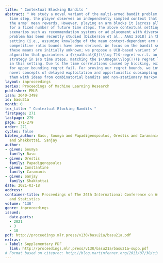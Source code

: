 ```yaml
---
title: " Contextual Blocking Bandits "
abstract: " We study a novel variant of the multi-armed bandit problem, where at each
  time step, the player observes an independently sampled context that determines
  the arms’ mean rewards. However, playing an arm blocks it (across all contexts)
  for a fixed number of future time steps. The above contextual setting captures important
  scenarios such as recommendation systems or ad placement with diverse users. This
  problem has been recently studied [Dickerson et al., AAAI 2018] in the full-information
  setting (i.e., assuming knowledge of the mean context-dependent arm rewards), where
  competitive ratio bounds have been derived. We focus on the bandit setting, where
  these means are initially unknown; we propose a UCB-based variant of the full-information
  algorithm that guarantees a $\\mathcal{O}(\\log T)$-regret w.r.t. an $\\alpha$-optimal
  strategy in $T$ time steps, matching the $\\Omega(\\log(T))$ regret lower bound
  in this setting. Due to the time correlations caused by blocking, existing techniques
  for upper bounding regret fail. For proving our regret bounds, we introduce the
  novel concepts of delayed exploitation and opportunistic subsampling and combine
  them with ideas from combinatorial bandits and non-stationary Markov chains coupling. "
layout: inproceedings
series: Proceedings of Machine Learning Research
publisher: PMLR
issn: 2640-3498
id: basu21a
month: 0
tex_title: " Contextual Blocking Bandits "
firstpage: 271
lastpage: 279
page: 271-279
order: 271
cycles: false
bibtex_author: Basu, Soumya and Papadigenopoulos, Orestis and Caramanis, Constantine
  and Shakkottai, Sanjay
author:
- given: Soumya
  family: Basu
- given: Orestis
  family: Papadigenopoulos
- given: Constantine
  family: Caramanis
- given: Sanjay
  family: Shakkottai
date: 2021-03-18
address: 
container-title: Proceedings of The 24th International Conference on Artificial Intelligence
  and Statistics
volume: '130'
genre: inproceedings
issued:
  date-parts:
  - 2021
  - 3
  - 18
pdf: http://proceedings.mlr.press/v130/basu21a/basu21a.pdf
extras:
- label: Supplementary PDF
  link: http://proceedings.mlr.press/v130/basu21a/basu21a-supp.pdf
# Format based on citeproc: http://blog.martinfenner.org/2013/07/30/citeproc-yaml-for-bibliographies/
---
```

